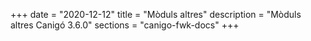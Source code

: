 +++
date        = "2020-12-12"
title       = "Mòduls altres"
description = "Mòduls altres Canigó 3.6.0"
sections    = "canigo-fwk-docs"
+++